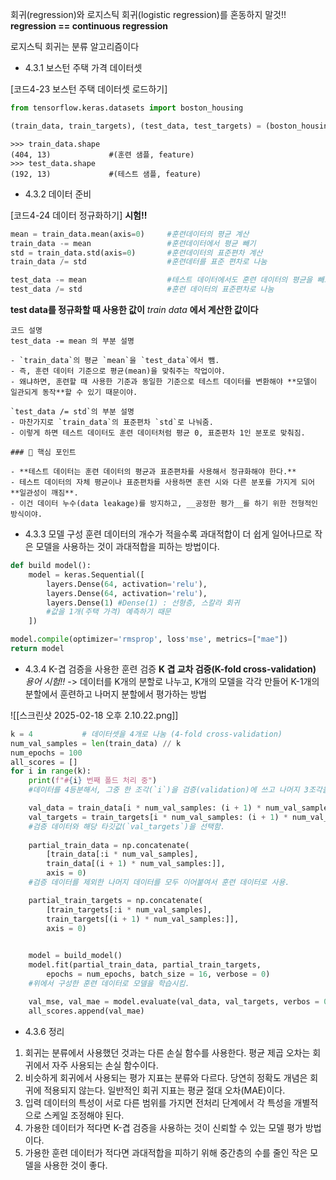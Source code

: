 회귀(regression)와 로지스틱 회귀(logistic regression)를 혼동하지 말것!!
__regression == continuous regression__

로지스틱 회귀는 분류 알고리즘이다


- 4.3.1 보스턴 주택 가격 데이터셋

[코드4-23 보스턴 주택 데이터셋 로드하기]
```python
from tensorflow.keras.datasets import boston_housing

(train_data, train_targets), (test_data, test_targets) = (boston_housing.load_data())
```

```
>>> train_data.shape
(404, 13)             #(훈련 샘플, feature)
>>> test_data.shape
(192, 13)             #(테스트 샘플, feature)
```


- 4.3.2 데이터 준비

[코드4-24 데이터 정규화하기] __시험!!__
```python
mean = train_data.mean(axis=0)     #훈련데이터의 평균 계산
train_data -= mean                 #훈련데이터에서 평균 빼기
std = train_data.std(axis=0)       #훈련데이터의 표준편차 계산
train_data /= std                  #훈련데터를 표준 편차로 나눔

test_data -= mean                  #테스트 데이터에서도 훈련 데이터의 평균을 빼고
test_data /= std                   #훈련 데이터의 표준편차로 나눔
```
__test data를 정규화할 때 사용한 값이__ *train data* __에서 계산한 값이다__

```
코드 설명
test_data -= mean 의 부분 설명

- `train_data`의 평균 `mean`을 `test_data`에서 뺌.
- 즉, 훈련 데이터 기준으로 평균(mean)을 맞춰주는 작업이야.
- 왜냐하면, 훈련할 때 사용한 기준과 동일한 기준으로 테스트 데이터를 변환해야 **모델이 일관되게 동작**할 수 있기 때문이야.

`test_data /= std`의 부분 설명
- 마찬가지로 `train_data`의 표준편차 `std`로 나눠줌.
- 이렇게 하면 테스트 데이터도 훈련 데이터처럼 평균 0, 표준편차 1인 분포로 맞춰짐.

### 🔑 핵심 포인트

- **테스트 데이터는 훈련 데이터의 평균과 표준편차를 사용해서 정규화해야 한다.**
- 테스트 데이터의 자체 평균이나 표준편차를 사용하면 훈련 시와 다른 분포를 가지게 되어 **일관성이 깨짐**.
- 이건 데이터 누수(data leakage)를 방지하고, __공정한 평가__를 하기 위한 전형적인 방식이야.
```

- 4.3.3 모델 구성
훈련 데이터의 개수가 적을수록 과대적합이 더 쉽게 일어나므로 작은 모델을 사용하는 것이 과대적합을 피하는 방법이다.

```python
def build model():
	model = keras.Sequential([
		layers.Dense(64, activation='relu'),
		layers.Dense(64, activation='relu'),
		layers.Dense(1) #Dense(1) : 선형층, 스칼라 회귀
		#값을 1개(주택 가격) 예측하기 때문
	])

model.compile(optimizer='rmsprop', loss'mse', metrics=["mae"])
return model
```

- 4.3.4 K-겹 검증을 사용한 훈련 검증
__K 겹 교차 검증(K-fold cross-validation)__ *용어 시험!!*
-> 데이터를 K개의 분할로 나누고, K개의 모델을 각각 만들어 K-1개의 분할에서 훈련하고 나머지 분할에서 평가하는 방법

![[스크린샷 2025-02-18 오후 2.10.22.png]]

```python
k = 4           # 데이터셋을 4개로 나눔 (4-fold cross-validation)
num_val_samples = len(train_data) // k
num_epochs = 100
all_scores = []
for i in range(k):
	print(f"#{i} 번째 폴드 처리 중")
	#데이터를 4등분해서, 그중 한 조각(`i`)을 검증(validation)에 쓰고 나머지 3조각을 훈련(train)에 사용함.

	val_data = train_data[i * num_val_samples: (i + 1) * num_val_samples]
	val_targets = train_targets[i * num_val_samples: (i + 1) * num_val_samples]
	#검증 데이터와 해당 타깃값(`val_targets`)을 선택함.
	
	partial_train_data = np.concatenate(
		[train_data[:i * num_val_samples],
		train_data[(i + 1) * num_val_samples:]],
		axis = 0)
	#검증 데이터를 제외한 나머지 데이터를 모두 이어붙여서 훈련 데이터로 사용.

	partial_train_targets = np.concatenate(
		[train_targets[:i * num_val_samples],
		train_targets[(i + 1) * num_val_samples:]],
		axis = 0)
	

	model = build_model()
	model.fit(partial_train_data, partial_train_targets,
		epochs = num_epochs, batch_size = 16, verbose = 0)
	#위에서 구성한 훈련 데이터로 모델을 학습시킴.

	val_mse, val_mae = model.evaluate(val_data, val_targets, verbos = 0)
	all_scores.append(val_mae)
```



- 4.3.6 정리
1. 회귀는 분류에서 사용했던 것과는 다른 손실 함수를 사용한다. 평균 제곱 오차는 회귀에서 자주 사용되는 손실 함수이다.
2. 비슷하게 회귀에서 사용되는 평가 지표는 분류와 다르다. 당연히 정확도 개념은 회귀에 적용되지 않는다. 일반적인 회귀 지표는 평균 절대 오차(MAE)이다.
3. 입력 데이터의 특성이 서로 다른 범위를 가지면 전처리 단계에서 각 특성을 개별적으로 스케일 조정해야 된다.
4. 가용한 데이터가 적다면 K-겹 검증을 사용하는 것이 신뢰할 수 있는 모델 평가 방법이다.
5. 가용한 훈련 데이터가 적다면 과대적합을 피하기 위해 중간층의 수를 줄인 작은 모델을 사용한 것이 좋다.


